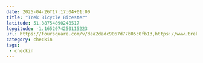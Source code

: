 ```yaml
---
date: 2025-04-26T17:17:04+01:00
title: "Trek Bicycle Bicester"
latitude: 51.88754890248517
longitude: -1.1652074250115223
url: https://foursquare.com/v/dea2dadc9067d77b05c0fb13,https://www.trekbikes.com/gb/en_GB/retail/bicester/?y_source=1_NTM0NDkxOTEtNDQwLWxvY2F0aW9uLndlYnNpdGU=
category: checkin
tags:
 - checkin
---
```

